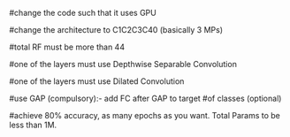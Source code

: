 #change the code such that it uses GPU

#change the architecture to C1C2C3C40 (basically 3 MPs)


#total RF must be more than 44

#one of the layers must use Depthwise Separable Convolution


#one of the layers must use Dilated Convolution

#use GAP (compulsory):- add FC after GAP to target #of classes (optional)


#achieve 80% accuracy, as many epochs as you want. Total Params to be less than 1M.

